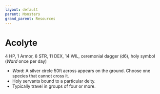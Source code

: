 ```yaml
---
layout: default
parent: Monsters
grand_parent: Resources
---
```


# Acolyte

4 HP, 1 Armor, 8 STR, 11 DEX, 14 WIL, ceremonial dagger (d6), holy symbol (_Ward_ once per day)

- _Ward_: A silver circle 50ft across appears on the ground. Choose one species that cannot cross it.
- Holy servants bound to a particular deity.
- Typically travel in groups of four or more.
